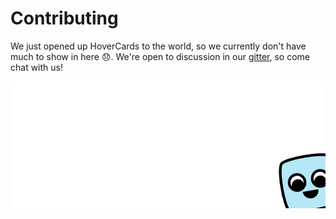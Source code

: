 # Contributing
We just opened up HoverCards to the world, so we currently don't have much to show in here :disappointed:. We're open to discussion in our [gitter](https://gitter.im/kogg/hovercards), so come chat with us!

![Bye!](../assets/images/carlito-corner.png)
